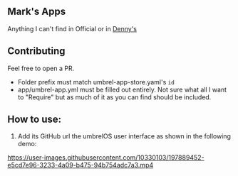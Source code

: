 ## Mark's Apps

Anything I can't find in Official or in [Denny's](https://github.com/dennysubke/dennys-umbrel-app-store)

## Contributing
Feel free to open a PR.
- Folder prefix must match umbrel-app-store.yaml's `id`
- app/umbrel-app.yml must be filled out entirely. Not sure what all I want to "Require" but as much of it as you can find should be included.

## How to use:

1. Add its GitHub url the umbrelOS user interface as shown in the following demo:

https://user-images.githubusercontent.com/10330103/197889452-e5cd7e96-3233-4a09-b475-94b754adc7a3.mp4
